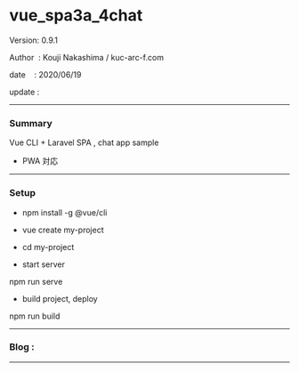 ﻿# vue_spa3a_4chat

 Version: 0.9.1

 Author  : Kouji Nakashima / kuc-arc-f.com

 date    : 2020/06/19

 update  : 

***
### Summary

Vue CLI + Laravel SPA , chat app sample

* PWA 対応

***
### Setup

* npm install -g @vue/cli

* vue create my-project

* cd my-project

* start server

npm run serve

* build project, deploy

npm run build

***
### Blog :


***

